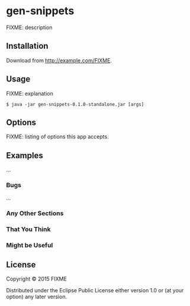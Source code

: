 # gen-snippets

FIXME: description

## Installation

Download from http://example.com/FIXME.

## Usage

FIXME: explanation

    $ java -jar gen-snippets-0.1.0-standalone.jar [args]

## Options

FIXME: listing of options this app accepts.

## Examples

...

### Bugs

...

### Any Other Sections
### That You Think
### Might be Useful

## License

Copyright © 2015 FIXME

Distributed under the Eclipse Public License either version 1.0 or (at
your option) any later version.
